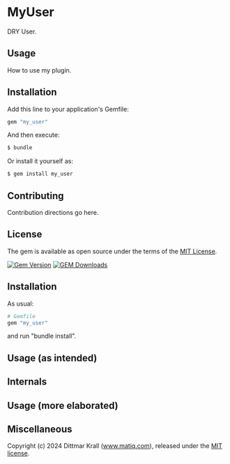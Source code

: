 # MyUser
DRY User.

## Usage
How to use my plugin.

## Installation
Add this line to your application's Gemfile:

```ruby
gem "my_user"
```

And then execute:
```bash
$ bundle
```

Or install it yourself as:
```bash
$ gem install my_user
```

## Contributing
Contribution directions go here.

## License
The gem is available as open source under the terms of the [MIT License](https://opensource.org/licenses/MIT).

[![Gem Version](https://badge.fury.io/rb/my_user.png)](http://badge.fury.io/rb/my_user)
[![GEM Downloads](https://img.shields.io/gem/dt/my_user?color=168AFE&logo=ruby&logoColor=FE1616)](https://rubygems.org/gems/my_user)


## Installation

As usual:
```ruby
# Gemfile
gem "my_user"
```
and run "bundle install".

## Usage (as intended)


## Internals

## Usage (more elaborated)

## Miscellaneous

Copyright (c) 2024 Dittmar Krall (www.matiq.com),
released under the [MIT license](https://opensource.org/licenses/MIT).
